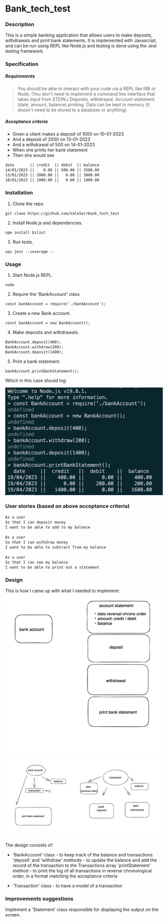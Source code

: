 # Bank_tech_test

### Description

This is a simple banking application that allows users to make deposits, withdrawals and print bank statements.
It is implemented with Javascript, and can be run using REPL like Node.js and testing is done using the Jest testing framework.


### Specification

##### Requirements
> You should be able to interact with your code via a REPL like IRB or Node. (You don't need to implement a command line interface that takes input from STDIN.)
> Deposits, withdrawal.
> Account statement (date, amount, balance) printing.
> Data can be kept in memory (it doesn't need to be stored to a database or anything).

##### Acceptance criteria
+ Given a client makes a deposit of 1000 on 10-01-2023
+ And a deposit of 2000 on 13-01-2023
+ And a withdrawal of 500 on 14-01-2023
+ When she prints her bank statement
+ Then she would see

 ```
date       || credit  || debit  || balance
14/01/2023 ||    0.00 || 500.00 || 2500.00
13/01/2023 || 2000.00 ||   0.00 || 3000.00
10/01/2023 || 1000.00 ||   0.00 || 1000.00
```

### Installation

1. Clone the repo.

```
git clone https://github.com/ValeSer/bank_tech_test
```
2. Install Node.js and dependencies.<br />

```
npm install Eslint
```

3. Run tests.

```
npx jest --coverage --
```

### Usage

1. Start Node.js REPL.

```
node
```

2. Require the 'BankAccount' class.

```
const bankAccount = require('./bankAccount');
```
3. Create a new Bank account.

```
const bankAccount = new BankAccount();
```

4. Make deposits and withdrawals.

```
BankAccount.deposit(400);
BankAccount.withdraw(200);
BankAccount.deposit(1400);
```

5. Print a bank statement.

```
bankAccount.printBankStatement();
```

Which in this case should log:

![Output:](Output.png)


### User stories (based on above acceptance criteria)

```
As a user
So that I can deposit money
I want to be able to add to my balance

As a user
So that I can withdraw money
I want to be able to subtract from my balance

As a user
So that I can see my balance
I want to be able to print out a statement
```

### Design

This is how I came up with what I needed to implement: 
![Diagram:](Diagram.png)
![Diagram2:](Diagram2.png)

The design consists of:

+ 'BankAccount' class - to keep track of the balance and transactions
  'deposit' and 'withdraw' methods - to update the balance and add   the record of the transaction to the Transactions array
  'printStatement' method - to print the log of all transactions in reverse chronological order, in a format matching the acceptance criteria

+ 'Transaction' class - to have a model of a transaction

### Improvements suggestions

Implement a 'Statement' class responsible for displaying the output on the screen.
 

